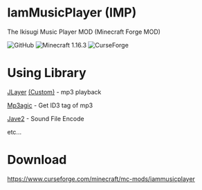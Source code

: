 # IamMusicPlayer (IMP)
The Ikisugi Music Player MOD (Minecraft Forge MOD)

<img alt="GitHub" src="https://img.shields.io/github/license/teamfelnull/iammusicplayer?style=for-the-badge"> <img alt="Minecraft 1.16.3" src="https://img.shields.io/badge/Minecraft-1.16.3-green.svg?style=for-the-badge"> <img alt="CurseForge" src="https://cf.way2muchnoise.eu/versions/386380.svg">

# Using Library

[JLayer](http://www.javazoom.net/javalayer/javalayer.html) [(Custom)](https://github.com/TeamFelnull/JLayerIMPCustom) - mp3 playback

[Mp3agic](https://github.com/mpatric/mp3agic) - Get ID3 tag of mp3

[Jave2](https://github.com/a-schild/jave2) - Sound File Encode

etc...

# Download
https://www.curseforge.com/minecraft/mc-mods/iammusicplayer
